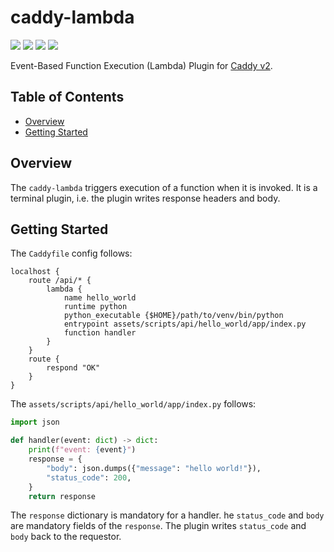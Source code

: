 # caddy-lambda

<a href="https://github.com/greenpau/caddy-lambda/actions/" target="_blank"><img src="https://github.com/greenpau/caddy-lambda/actions/workflows/build.yml/badge.svg"></a>
<a href="https://pkg.go.dev/github.com/greenpau/caddy-lambda" target="_blank"><img src="https://img.shields.io/badge/godoc-reference-blue.svg"></a>
<a href="https://caddy.community" target="_blank"><img src="https://img.shields.io/badge/community-forum-ff69b4.svg"></a>
<a href="https://caddyserver.com/docs/modules/http.handlers.lambda" target="_blank"><img src="https://img.shields.io/badge/caddydocs-trace-green.svg"></a>

Event-Based Function Execution (Lambda) Plugin for [Caddy v2](https://github.com/caddyserver/caddy).

<!-- begin-markdown-toc -->
## Table of Contents

* [Overview](#overview)
* [Getting Started](#getting-started)

<!-- end-markdown-toc -->

## Overview

The `caddy-lambda` triggers execution of a function when it is invoked. It is a terminal
plugin, i.e. the plugin writes response headers and body.

## Getting Started

The `Caddyfile` config follows:

```
localhost {
	route /api/* {
		lambda {
			name hello_world
			runtime python
			python_executable {$HOME}/path/to/venv/bin/python
			entrypoint assets/scripts/api/hello_world/app/index.py
			function handler
		}
	}
	route {
		respond "OK"
	}
}
```

The `assets/scripts/api/hello_world/app/index.py` follows:

```py
import json

def handler(event: dict) -> dict:
    print(f"event: {event}")
    response = {
        "body": json.dumps({"message": "hello world!"}),
        "status_code": 200,
    }
    return response
```

The `response` dictionary is mandatory for a handler. he `status_code` and `body` are
mandatory fields of the `response`. The plugin writes `status_code` and `body` back to
the requestor.